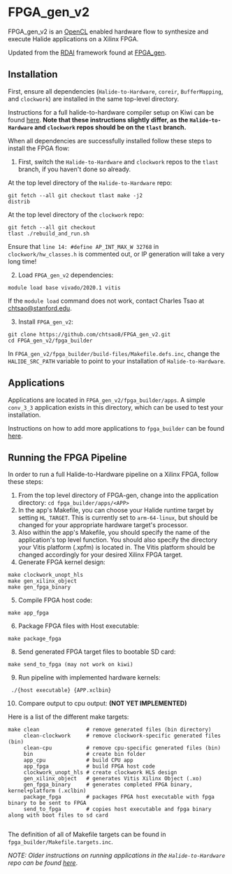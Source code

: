 # FPGA_gen_v2
FPGA_gen_v2 is an [OpenCL](https://www.khronos.org/registry/OpenCL/specs/3.0-unified/html/OpenCL_API.html#opencl-runtime) enabled hardware flow to synthesize and execute Halide applications on a Xilinx FPGA. 

Updated from the [RDAI](https://github.com/thenextged/rdai/blob/master/README.md) framework found at [FPGA_gen](https://github.com/chtsao8/FPGA-gen).

## Installation
First, ensure all dependencies (`Halide-to-Hardware`, `coreir`, `BufferMapping`, and `clockwork`) are installed in the same top-level directory.

Instructions for a full halide-to-hardware compiler setup on Kiwi can be found [here](https://github.com/StanfordAHA/Halide-to-Hardware/blob/clockwork/INSTALL.md). **Note that these instructions slightly differ, as the `Halide-to-Hardware` and `clockwork` repos should be on the `tlast` branch.**

When all dependencies are successfully installed follow these steps to install the FPGA flow:
  1. First, switch the `Halide-to-Hardware` and `clockwork` repos to the `tlast` branch, if you haven't done so already.
  
  At the top level directory of the `Halide-to-Hardware` repo:
    <pre><code>git fetch --all
    git checkout tlast
    make -j2 distrib</code></pre>
  At the top level directory of the `clockwork` repo:
      <pre><code>git fetch --all
      git checkout tlast
      ./rebuild_and_run.sh </code></pre>
  Ensure that `line 14: #define AP_INT_MAX_W 32768` in `clockwork/hw_classes.h` is commented out, or IP generation will take a very long time!
  
  2. Load `FPGA_gen_v2` dependencies:
<pre><code>module load base vivado/2020.1 vitis</code></pre>

If the `module load` command does not work, contact Charles Tsao at chtsao@stanford.edu.

  3. Install `FPGA_gen_v2`:
<pre><code>git clone https://github.com/chtsao8/FPGA_gen_v2.git
cd FPGA_gen_v2/fpga_builder</code></pre>
In `FPGA_gen_v2/fpga_builder/build-files/Makefile.defs.inc`, change the `HALIDE_SRC_PATH` variable to point to your installation of `Halide-to-Hardware`.
  
## Applications
Applications are located in `FPGA_gen_v2/fpga_builder/apps`. A simple `conv_3_3` application exists in this directory, which can be used to test your installation.

Instructions on how to add more applications to `fpga_builder` can be found [here](APPS.md).

## Running the FPGA Pipeline
In order to run a full Halide-to-Hardware pipeline on a Xilinx FPGA, follow these steps:
1. From the top level directory of FPGA-gen, change into the application directory: `cd fpga_builder/apps/<APP>`
2. In the app's Makefile, you can choose your Halide runtime target by setting `HL_TARGET`. This is currently set to `arm-64-linux`, but should be changed for your appropriate hardware target's processor.
3. Also within the app's Makefile, you should specify the name of the application's top level function. You should also specify the directory your Vitis platform (.xpfm) is located in. The Vitis platform should be changed accordingly for your desired Xilinx FPGA target.
4. Generate FPGA kernel design: 
<pre><code>make clockwork_unopt_hls
make gen_xilinx_object
make gen_fpga_binary</code></pre>
5. Compile FPGA host code:
<pre><code>make app_fpga
</code></pre>
6. Package FPGA files with Host executable:
<pre><code>make package_fpga
</code></pre>
8. Send generated FPGA target files to bootable SD card:
<pre><code>make send_to_fpga (may not work on kiwi)
</code></pre>
9. Run pipeline with implemented hardware kernels: 
<pre><code> ./{host executable} {APP.xclbin}
</code></pre>
10. Compare output to cpu output: **(NOT YET IMPLEMENTED)**

Here is a list of the different make targets:
<pre><code>make clean               # remove generated files (bin directory)
     clean-clockwork     # remove clockwork-specific generated files (bin)
     clean-cpu           # remove cpu-specific generated files (bin)
     bin                 # create bin folder
     app_cpu             # build CPU app
     app_fpga            # build FPGA host code
     clockwork_unopt_hls # create clockwork HLS design
     gen_xilinx_object   # generates Vitis Xilinx Object (.xo)
     gen_fpga_binary     # generates completed FPGA binary, kernel+platform (.xclbin)
     package_fpga        # packages FPGA host executable with fpga binary to be sent to FPGA
     send_to_fpga        # copies host executable and fpga binary along with boot files to sd card
     </code></pre>

The definition of all of Makefile targets can be found in `fpga_builder/Makefile.targets.inc`.

*NOTE: Older instructions on running applications in the `Halide-to-Hardware` repo can be found [here](https://github.com/StanfordAHA/Halide-to-Hardware/blob/tlast/USAGE.md)*.
